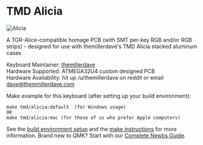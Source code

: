 # TMD Alicia

![Alicia](https://i.imgur.com/ctOAq1l.jpg)

A TGR-Alice-compatible homage PCB (with SMT per-key RGB and/or RGB strips) - designed for use with themillerdave's TMD Alicia stacked aluminum cases

Keyboard Maintainer: [themillerdave](https://github.com/themillerdave)  
Hardware Supported: ATMEGA32U4 custom designed PCB   
Hardware Availability: hit up /u/themillerdave on reddit or email dave@themmillerdave.com

Make example for this keyboard (after setting up your build environment):

    make tmd/alicia:default  (for Windows usage)
    OR
    make tmd/alicia:mac (for those of us who prefer Apple computers)

See the [build environment setup](https://docs.qmk.fm/#/getting_started_build_tools) and the [make instructions](https://docs.qmk.fm/#/getting_started_make_guide) for more information. Brand new to QMK? Start with our [Complete Newbs Guide](https://docs.qmk.fm/#/newbs).
